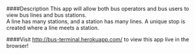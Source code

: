 ####Description
This app will allow both bus operators and bus users to view bus lines and bus stations.  
A line has many stations, and a station has many lines.  A unique stop is created where a line meets a station.

####Visit
http://bus-terminal.herokuapp.com/ to view this app live in the browser!
